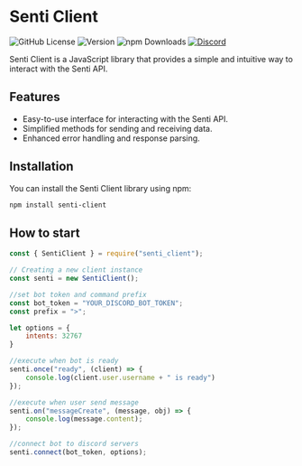 # Senti Client

![GitHub License](https://img.shields.io/badge/license-MIT-blue.svg)
![Version](https://img.shields.io/badge/version-0.0.9-brightgreen.svg)
![npm Downloads](https://img.shields.io/npm/dt/senti-client.svg)
[![Discord](https://img.shields.io/discord/1234567890?label=Discord&logo=discord&color=7289DA)](https://discord.gg/your-discord-server)

Senti Client is a JavaScript library that provides a simple and intuitive way to interact with the Senti API.

## Features

- Easy-to-use interface for interacting with the Senti API.
- Simplified methods for sending and receiving data.
- Enhanced error handling and response parsing.

## Installation

You can install the Senti Client library using npm:

```bash
npm install senti-client
```
## How to start

```javascript
const { SentiClient } = require("senti_client");

// Creating a new client instance
const senti = new SentiClient();

//set bot token and command prefix
const bot_token = "YOUR_DISCORD_BOT_TOKEN";
const prefix = ">";

let options = {
    intents: 32767
}

//execute when bot is ready
senti.once("ready", (client) => {
    console.log(client.user.username + " is ready")
});

//execute when user send message
senti.on("messageCreate", (message, obj) => {
    console.log(message.content);
});

//connect bot to discord servers
senti.connect(bot_token, options);
```